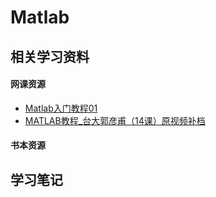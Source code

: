 # Matlab

## 相关学习资料

#### 网课资源

- [Matlab入门教程01](https://www.bilibili.com/video/BV1Rx411S7Cw?spm_id_from=333.999.0.0)
- [MATLAB教程_台大郭彦甫（14课）原视频补档](https://www.bilibili.com/video/BV1GJ41137UH?spm_id_from=333.999.0.0)

#### 书本资源

## 学习笔记

